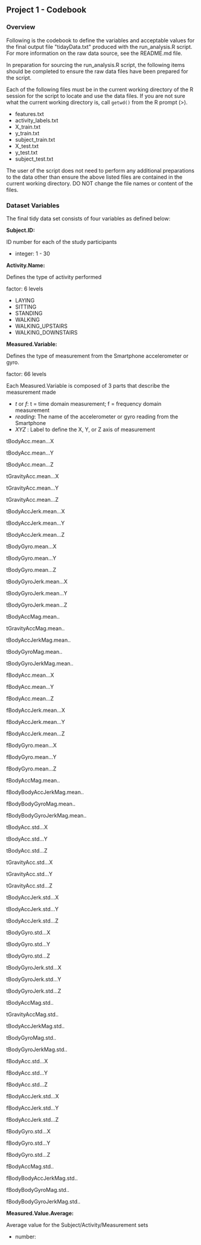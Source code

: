 ## Project 1 - Codebook

### Overview

Following is the codebook to define the variables and acceptable values
for the final output file "tidayData.txt" produced with the run_analysis.R
script.  For more information on the raw data source, see the README.md file.

In preparation for sourcing the run_analysis.R script, the following items should
be completed to ensure the raw data files have been prepared for the script.

Each of the following files must be in the current working directory of the 
R session for the script to locate and use the data files.  If you are not sure
what the current working directory is, call `getwd()` from the R prompt (>).

- features.txt
- activity_labels.txt
- X_train.txt
- y_train.txt
- subject_train.txt
- X_test.txt
- y_test.txt
- subject_test.txt

The user of the script does not need to perform any additional preparations to
the data other than ensure the above listed files are contained in the current
working directory.  DO NOT change the file names or content of the files.

### Dataset Variables

The final tidy data set consists of four variables as defined below:

**Subject.ID:**

ID number for each of the study participants

- integer: 1 - 30    


**Activity.Name:**

Defines the type of activity performed

factor: 6 levels

- LAYING
- SITTING
- STANDING
- WALKING
- WALKING_UPSTAIRS
- WALKING_DOWNSTAIRS

**Measured.Variable:**

Defines the type of measurement from the Smartphone accelerometer or gyro.
                                        
factor: 66 levels

Each Measured.Variable is composed of 3 parts that describe the measurement made

- *t* or *f*: t = time domain measurement; f = frequency domain measurement
- *reading*: The name of the accelerometer or gyro reading from the Smartphone
- *XYZ* : Label to define the X, Y, or Z axis of measurement

tBodyAcc.mean...X

tBodyAcc.mean...Y

tBodyAcc.mean...Z

tGravityAcc.mean...X

tGravityAcc.mean...Y

tGravityAcc.mean...Z

tBodyAccJerk.mean...X

tBodyAccJerk.mean...Y

tBodyAccJerk.mean...Z

tBodyGyro.mean...X

tBodyGyro.mean...Y

tBodyGyro.mean...Z

tBodyGyroJerk.mean...X

tBodyGyroJerk.mean...Y

tBodyGyroJerk.mean...Z

tBodyAccMag.mean..

tGravityAccMag.mean..

tBodyAccJerkMag.mean..

tBodyGyroMag.mean..

tBodyGyroJerkMag.mean..

fBodyAcc.mean...X

fBodyAcc.mean...Y

fBodyAcc.mean...Z

fBodyAccJerk.mean...X

fBodyAccJerk.mean...Y

fBodyAccJerk.mean...Z

fBodyGyro.mean...X

fBodyGyro.mean...Y

fBodyGyro.mean...Z

fBodyAccMag.mean..

fBodyBodyAccJerkMag.mean..

fBodyBodyGyroMag.mean..

fBodyBodyGyroJerkMag.mean..

tBodyAcc.std...X

tBodyAcc.std...Y

tBodyAcc.std...Z

tGravityAcc.std...X

tGravityAcc.std...Y

tGravityAcc.std...Z

tBodyAccJerk.std...X

tBodyAccJerk.std...Y

tBodyAccJerk.std...Z

tBodyGyro.std...X

tBodyGyro.std...Y

tBodyGyro.std...Z

tBodyGyroJerk.std...X

tBodyGyroJerk.std...Y

tBodyGyroJerk.std...Z

tBodyAccMag.std..

tGravityAccMag.std..

tBodyAccJerkMag.std..

tBodyGyroMag.std..

tBodyGyroJerkMag.std..

fBodyAcc.std...X

fBodyAcc.std...Y

fBodyAcc.std...Z

fBodyAccJerk.std...X

fBodyAccJerk.std...Y

fBodyAccJerk.std...Z

fBodyGyro.std...X

fBodyGyro.std...Y

fBodyGyro.std...Z

fBodyAccMag.std..

fBodyBodyAccJerkMag.std..

fBodyBodyGyroMag.std..

fBodyBodyGyroJerkMag.std..

**Measured.Value.Average:**

Average value for the Subject/Activity/Measurement sets

- number:
